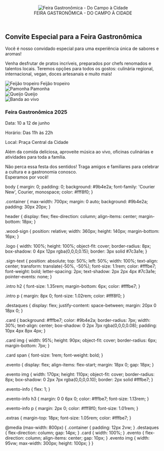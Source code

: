 <!DOCTYPE html>
<html lang="pt-br">
<head>
    <meta charset="UTF-8">
    <title>Feira Gastronômica - Do Campo à Cidade</title>
    <link rel="stylesheet" href="styles.css">
</head>
<body>
    <div class="container">
        <header>
            <div class="wood-sign">
                <img src="https://pplx-res.cloudinary.com/image/private/user_uploads/40437733/d36b3356-915a-4c9e-bb20-ca88a0facd52/FEIRA-GASTRONOMICA.jpg" alt="Feira Gastronômica - Do Campo à Cidade" class="logo">
                <div class="sign-text">
                    FEIRA GASTRONÔMICA - DO CAMPO À CIDADE
                </div>
            </div>
        </header>
        <main>
            <section class="intro">
                <h2>Convite Especial para a Feira Gastronômica</h2>
                <p>
                    Você é nosso convidado especial para uma experiência única de sabores e aromas!
                </p>
                <p>
                    Venha desfrutar de pratos incríveis, preparados por chefs renomados e talentos locais. Teremos opções para todos os gostos: culinária regional, internacional, vegan, doces artesanais e muito mais!
                </p>
            </section>
            <section class="destaques">
                <div class="card">
                    <img src="https://cdn.panelinha.com.br/receita/1582558000000-feijao-tropeiro.jpg" alt="Feijão tropeiro">
                    <span>Feijão tropeiro</span>
                </div>
                <div class="card">
                    <img src="https://static.itdg.com.br/images/auto-auto/2b1b5e6c7d1b8b3b6a3a0a8a2e9e7a7b/pamonha.jpg" alt="Pamonha">
                    <span>Pamonha</span>
                </div>
                <div class="card">
                    <img src="https://www.sabornamesa.com.br/media/k2/items/cache/9d2d5a6a5a2fae3b0c8a7f8b9a1e9a3a_XL.jpg" alt="Queijo">
                    <span>Queijo</span>
                </div>
            </section>
            <section class="evento">
                <img src="https://images.unsplash.com/photo-1519864600265-abb23847ef2c?auto=format&fit=crop&w=600&q=80" alt="Banda ao vivo">
                <div class="evento-info">
                    <h3>Feira Gastronômica 2025</h3>
                    <p>Data: 10 a 12 de junho</p>
                    <p>Horário: Das 11h às 22h</p>
                    <p>Local: Praça Central da Cidade</p>
                </div>
            </section>
            <section class="extras">
                <p>
                    Além da comida deliciosa, aproveite música ao vivo, oficinas culinárias e atividades para toda a família.
                </p>
                <p>
                    Não perca essa festa dos sentidos! Traga amigos e familiares para celebrar a cultura e a gastronomia conosco.<br>
                    Esperamos por você!
                </p>
            </section>
        </main>
    </div>
</body>
</html>
body {
    margin: 0;
    padding: 0;
    background: #9b4e2a;
    font-family: 'Courier New', Courier, monospace;
    color: #fff8f0;
}

.container {
    max-width: 700px;
    margin: 0 auto;
    background: #9b4e2a;
    padding: 30px 20px;
}

header {
    display: flex;
    flex-direction: column;
    align-items: center;
    margin-bottom: 18px;
}

.wood-sign {
    position: relative;
    width: 360px;
    height: 140px;
    margin-bottom: 16px;
}

.logo {
    width: 100%;
    height: 100%;
    object-fit: cover;
    border-radius: 8px;
    box-shadow: 0 4px 12px rgba(0,0,0,0.15);
    border: 3px solid #7c3a1e;
}

.sign-text {
    position: absolute;
    top: 50%;
    left: 50%;
    width: 100%;
    text-align: center;
    transform: translate(-50%, -50%);
    font-size: 1.1rem;
    color: #fffbe7;
    font-weight: bold;
    letter-spacing: 2px;
    text-shadow: 2px 2px 4px #7c3a1e;
    pointer-events: none;
}

.intro h2 {
    font-size: 1.35rem;
    margin-bottom: 6px;
    color: #fffbe7;
}

.intro p {
    margin: 8px 0;
    font-size: 1.02rem;
    color: #fff8f0;
}

.destaques {
    display: flex;
    justify-content: space-between;
    margin: 20px 0 18px 0;
}

.card {
    background: #fffbe7;
    color: #9b4e2a;
    border-radius: 7px;
    width: 30%;
    text-align: center;
    box-shadow: 0 2px 7px rgba(0,0,0,0.08);
    padding: 10px 4px 8px 4px;
}

.card img {
    width: 95%;
    height: 90px;
    object-fit: cover;
    border-radius: 6px;
    margin-bottom: 7px;
}

.card span {
    font-size: 1rem;
    font-weight: bold;
}

.evento {
    display: flex;
    align-items: flex-start;
    margin: 18px 0;
    gap: 18px;
}

.evento img {
    width: 170px;
    height: 110px;
    object-fit: cover;
    border-radius: 8px;
    box-shadow: 0 2px 7px rgba(0,0,0,0.10);
    border: 2px solid #fffbe7;
}

.evento-info {
    flex: 1;
}

.evento-info h3 {
    margin: 0 0 6px 0;
    color: #fffbe7;
    font-size: 1.13rem;
}

.evento-info p {
    margin: 2px 0;
    color: #fff8f0;
    font-size: 1.01rem;
}

.extras {
    margin-top: 18px;
    font-size: 1.05rem;
    color: #fffbe7;
}

@media (max-width: 800px) {
    .container {
        padding: 12px 2vw;
    }
    .destaques {
        flex-direction: column;
        gap: 14px;
    }
    .card {
        width: 100%;
    }
    .evento {
        flex-direction: column;
        align-items: center;
        gap: 10px;
    }
    .evento img {
        width: 95vw;
        max-width: 300px;
        height: 100px;
    }
}
